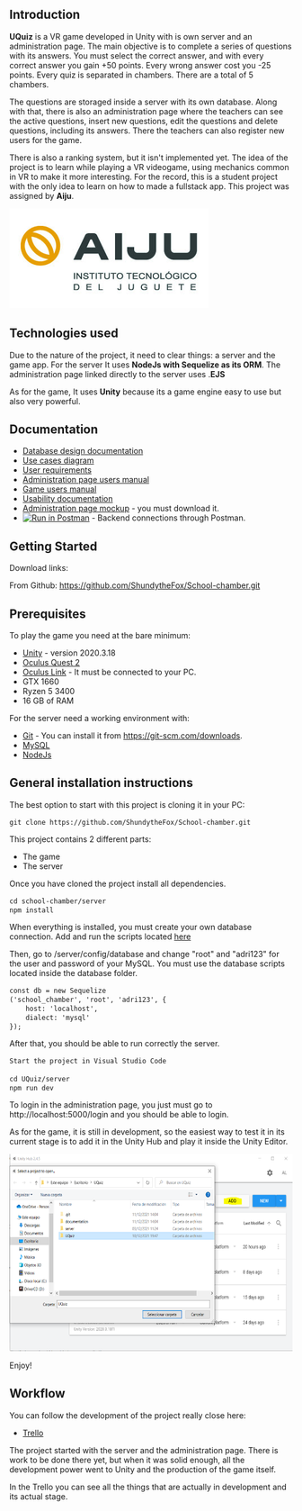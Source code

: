 ## Introduction

**UQuiz** is a VR game developed in Unity with is own server and an administration page. The main objective is to complete a series of questions with its answers.
You must select the correct answer, and with every correct answer you gain +50 points. Every wrong answer cost you -25 points. Every quiz is separated in chambers.
There are a total of 5 chambers.

The questions are storaged inside a server with its own database. Along with that, there is also an administration page where the teachers can see the active questions,
insert new questions, edit the questions and delete questions, including its answers. There the teachers can also register new users for the game.

There is also a ranking system, but it isn't implemented yet. The idea of the project is to learn while playing a VR videogame, using mechanics common in VR to 
make it more interesting. For the record, this is a student project with the only idea to learn on how to made a fullstack app. This project was assigned by **Aiju**.

![Create Project](/documentation/Images/aiju.jpg)

## Technologies used

Due to the nature of the project, it need to clear things: a server and the game app. For the server It uses **NodeJs with Sequelize as its ORM**. The administration 
page linked directly to the server uses .**EJS**

As for the game, It uses **Unity** because its a game engine easy to use but also very powerful.

## Documentation

* [Database design documentation](/documentation/database_design.md)
* [Use cases diagram](/documentation/Diagrams/use-cases.png)
* [User requirements](/documentation/user_requirements.md)
* [Administration page users manual](/documentation/user_manual_AdministrationPage.md)
* [Game users manual](/documentation/user_manual_Game.md)
* [Usability documentation](/documentation/usability.md)
* [Administration page mockup](/documentation/Mockup/mockup-schoolChamber-AdministrationPage.xd) - you must download it.
* [![Run in Postman](https://run.pstmn.io/button.svg)](https://app.getpostman.com/run-collection/17847912-89e3d135-34f1-437f-8d36-5859995b7e81?action=collection%2Ffork&collection-url=entityId%3D17847912-89e3d135-34f1-437f-8d36-5859995b7e81%26entityType%3Dcollection) - Backend connections through Postman.

## Getting Started

Download links:

From Github: https://github.com/ShundytheFox/School-chamber.git

## Prerequisites

To play the game you need at the bare minimum:
* [Unity](https://unity.com/es) - version 2020.3.18
* [Oculus Quest 2](https://www.oculus.com/quest-2/?locale=es_ES)
* [Oculus Link](https://www.oculus.com/accessories/oculus-link/?locale=es_ES) - It must be connected to your PC.
* GTX 1660
* Ryzen 5 3400
* 16 GB of RAM

For the server need a working environment with:
* [Git](https://git-scm.com) - You can install it from https://git-scm.com/downloads.
* [MySQL](https://www.mysql.com/)
* [NodeJs](https://nodejs.org/es/)

## General installation instructions

The best option to start with this project is cloning it in your PC:

```
git clone https://github.com/ShundytheFox/School-chamber.git
```

This project contains 2 different parts:
* The game
* The server

Once you have cloned the project install all dependencies.

```
cd school-chamber/server
npm install
```

When everything is installed, you must create your own database connection. Add and run the scripts located [here](/server/database)

Then, go to /server/config/database and change "root" and "adri123" for the user and password of your MySQL. You must use
the database scripts located inside the database folder.

```
const db = new Sequelize
('school_chamber', 'root', 'adri123', {
    host: 'localhost',
    dialect: 'mysql'
});
```

After that, you should be able to run correctly the server.

```
Start the project in Visual Studio Code

cd UQuiz/server
npm run dev
```
To login in the administration page, you just must go to http://localhost:5000/login and you should be able to login.

As for the game, it is still in development, so the easiest way to test it in its current stage is to add it in the Unity Hub and play it inside the Unity Editor.

<img src="/documentation/Images/AddToUnity.PNG" width="700" height="350">

Enjoy!

## Workflow

You can follow the development of the project really close here:

* [Trello](https://trello.com/b/Clemo77M/uquiz) 

The project started with the server and the administration page. There is work to be done there yet, but when it was solid enough, all the development power went to Unity
and the production of the game itself.

In the Trello you can see all the things that are actually in development and its actual stage. 
